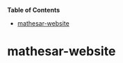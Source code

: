 <!-- START doctoc generated TOC please keep comment here to allow auto update -->
<!-- DON'T EDIT THIS SECTION, INSTEAD RE-RUN doctoc TO UPDATE -->
**Table of Contents**

- [mathesar-website](#mathesar-website)

<!-- END doctoc generated TOC please keep comment here to allow auto update -->

# mathesar-website

